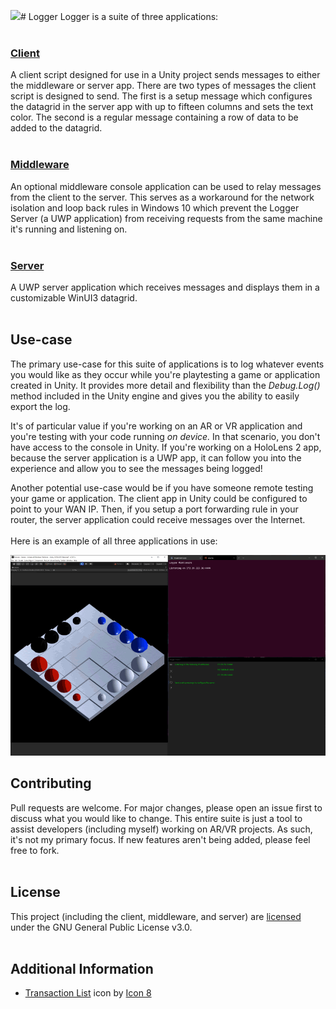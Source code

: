 <img src="https://github.com/torynfarr/logger/blob/master/docs/images/icon.png" width="88"># Logger
Logger is a suite of three applications:
<br />
<br />

### [Client](https://github.com/torynfarr/logger/tree/master/client)
A client script designed for use in a Unity project sends messages to either the middleware or server app. There are two types of messages the client script is designed to send. The first is a setup message which configures the datagrid in the server app with up to fifteen columns and sets the text color. The second is a regular message containing a row of data to be added to the datagrid.
<br />
<br />

### [Middleware](https://github.com/torynfarr/logger/tree/master/middleware)
An optional middleware console application can be used to relay messages from the client to the server. This serves as a workaround for the network isolation and loop back rules in Windows 10 which prevent the Logger Server (a UWP application) from receiving requests from the same machine it's running and listening on.
<br />
<br />

### [Server](https://github.com/torynfarr/logger/tree/master/server)
A UWP server application which receives messages and displays them in a customizable WinUI3 datagrid.
<br />
<br />

## Use-case
The primary use-case for this suite of applications is to log whatever events you would like as they occur while you're playtesting a game or application created in Unity. It provides more detail and flexibility than the *Debug.Log()* method included in the Unity engine and gives you the ability to easily export the log.

It's of particular value if you're working on an AR or VR application and you're testing with your code running *on device.* In that scenario, you don't have access to the console in Unity. If you're working on a HoloLens 2 app, because the server application is a UWP app, it can follow you into the experience and allow you to see the messages being logged!

Another potential use-case would be if you have someone remote testing your game or application. The client app in Unity could be configured to point to your WAN IP. Then, if you setup a port forwarding rule in your router, the server application could receive messages over the Internet.
<br />
<br />
Here is an example of all three applications in use:

<img src="https://github.com/torynfarr/logger/blob/master/docs/images/client-middleware-server.gif" width="800">

## Contributing
Pull requests are welcome. For major changes, please open an issue first to discuss what you would like to change. This entire suite is just a tool to assist developers (including myself) working on AR/VR projects. As such, it's not my primary focus. If new features aren't being added, please feel free to fork.
<br />
<br />

## License
This project (including the client, middleware, and server) are [licensed](https://github.com/torynfarr/logger/blob/master/LICENSE) under the GNU General Public License v3.0.
<br />
<br />

## Additional Information

- [Transaction List](https://icons8.com/icons/set/transaction-list) icon by [Icon 8](https://icons8.com)